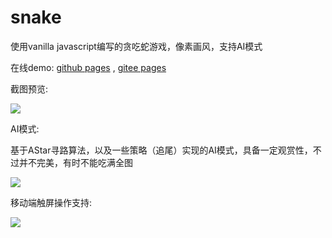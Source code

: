 # snake
使用vanilla javascript编写的贪吃蛇游戏，像素画风，支持AI模式

在线demo: [github pages](https://sci233.github.io/snake/) , [gitee pages](https://sci233.gitee.io/snake/)

截图预览:

![](https://cdn.jsdelivr.net/gh/SCi233/FigureBed/img/202202202323719.png)


AI模式:

基于AStar寻路算法，以及一些策略（追尾）实现的AI模式，具备一定观赏性，不过并不完美，有时不能吃满全图

![](https://cdn.jsdelivr.net/gh/SCi233/FigureBed/img/202202202330331.png)

移动端触屏操作支持:

![](https://cdn.jsdelivr.net/gh/SCi233/FigureBed/img/202202202333434.png)
